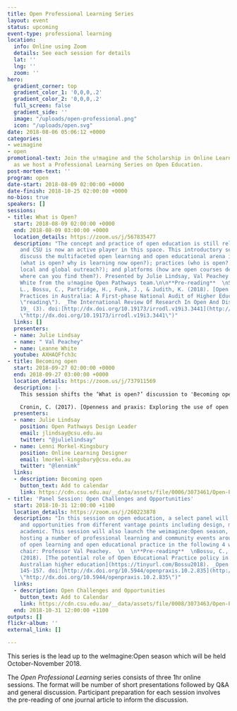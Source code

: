 ```yaml
---
title: Open Professional Learning Series
layout: event
status: upcoming
event-type: professional learning
location:
  info: Online using Zoom
  details: See each session for details
  lat: ''
  lng: ''
  zoom: ''
hero:
  gradient_corner: top
  gradient_color_1: '0,0,0,.2'
  gradient_color_2: '0,0,0,.2'
  full_screen: false
  gradient_side: ''
  image: "/uploads/open-professional.png"
  icon: "/uploads/open.svg"
date: 2018-08-06 05:06:12 +0000
categories:
- weimagine
- open
promotional-text: Join the u!magine and the Scholarship in Online Learning Group (SOLG)
  as we host a Professional Learning Series on Open Education.
post-mortem-text: ''
program: open
date-start: 2018-08-09 02:00:00 +0000
date-finish: 2018-10-25 02:00:00 +0000
no-bios: true
speakers: []
sessions:
- title: What is Open?
  start: 2018-08-09 02:00:00 +0000
  end: 2018-08-09 03:00:00 +0000
  location_details: https://zoom.us/j/567835477
  description: "The concept and practice of open education is still relatively new
    and CSU is now an active player in this space. This introductory session will
    discuss the multifaceted open learning and open educational arena including: processes
    (what is open? why is learning now open?); practices (who is open? what is the
    local and global outreach?); and platforms (how are open courses designed and
    where can you find them?). Presented by Julie Lindsay, Val Peachey and Leanne
    White from the u!magine Open Pathways team.\n\n**Pre-reading**  \nStagg, A., Nguyen,
    L., Bossu, C., Partridge, H., Funk, J., & Judith, K. (2018). [Open Educational
    Practices in Australia: A First-phase National Audit of Higher Education](https://tinyurl.com/stagg2018
    \"reading\"). _The International Review Of Research In Open And Distributed Learning,
    19_ (3). doi:[http://dx.doi.org/10.19173/irrodl.v19i3.3441](http://dx.doi.org/10.19173/irrodl.v19i3.3441
    \"http://dx.doi.org/10.19173/irrodl.v19i3.3441\")"
  links: []
  presenters:
  - name: Julie Lindsay
  - name: " Val Peachey"
  - name: Leanne White
  youtube: AXHAQFfch3c
- title: Becoming open
  start: 2018-09-27 02:00:00 +0000
  end: 2018-09-27 03:00:00 +0000
  location_details: https://zoom.us/j/737911569
  description: |-
    This session shifts the ‘What is open?’ discussion to 'Becoming open'. We explore the continuum of increasing openness and the dimensions of open education practice in terms of networking, teaching practice, values and designing for learning. We also explore the framing of open pedagogy through the balancing of privacy and openness, developing digital literacies, valuing social learning, and challenging traditional teaching roles. We draw on examples of our experiences with CSU Open Pathways courses, and highlight issues that may challenge academics in becoming open.

    Cronin, C. (2017). [Openness and praxis: Exploring the use of open educational practices in higher education](http://tinyurl.com/cronin2017). _The International Review of Research in Open and Distributed Learning_, 18(5). doi:[http://dx.doi.org/10.19173/irrodl.v18i5.3096 ](http://dx.doi.org/10.19173/irrodl.v18i5.3096 )
  presenters:
  - name: Julie Lindsay
    position: Open Pathways Design Leader
    email: jlindsay@csu.edu.au
    twitter: "@julielindsay"
  - name: Lenni Morkel-Kingsbury
    position: Online Learning Designer
    email: lmorkel-kingsbury@csu.edu.au
    twitter: "@lennimk"
  links:
  - description: Becoming open
    button_text: Add to calendar
    link: https://cdn.csu.edu.au/__data/assets/file/0006/3073461/Open-PL-Series-Session-2-Becoming-Open.ics
- title: 'Panel Session: Open Challenges and Opportunities'
  start: 2018-10-31 12:00:00 +1100
  location_details: https://zoom.us/j/260223878
  description: "In this session on open education, a select panel will discuss challenges
    and opportunities from different vantage points including design, marketing, and
    academic. This session will also launch the weimagine:Open season, with u!magine
    hosting a number of professional learning and community events around the theme
    of open learning and open educational practice in the following 4 weeks. Panel
    chair: Professor Val Peachey.  \n  \n**Pre-reading**  \nBossu, C., & Stagg, A.
    (2018). [The potential role of Open Educational Practice policy in transforming
    Australian higher education](https://tinyurl.com/Bossu2018). _Open Praxis, 10_(2),
    145-157. doi:[http://dx.doi.org/10.5944/openpraxis.10.2.835](http://dx.doi.org/10.5944/openpraxis.10.2.835
    \"http://dx.doi.org/10.5944/openpraxis.10.2.835\")"
  links:
  - description: Open Challenges and Opportunities
    button_text: Add to Calendar
    link: https://cdn.csu.edu.au/__data/assets/file/0008/3073463/Open-PL-Series-Session-3-Panel-on-Open-Challenges-and-Opportunities.ics
  end: 2018-10-31 12:00:00 +1100
outputs: []
flickr-album: ''
external_link: []

---
```

This series is the lead up to the weImagine:Open season which will be held October-November 2018.

The _Open Professional Learning_ series consists of three 1hr online sessions. The format will be number of short presentations followed by Q&A and general discussion. Participant preparation for each session involves the pre-reading of one journal article to inform the discussion.